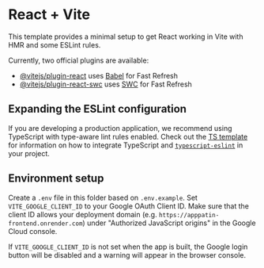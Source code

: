 # React + Vite

This template provides a minimal setup to get React working in Vite with HMR and some ESLint rules.

Currently, two official plugins are available:

- [@vitejs/plugin-react](https://github.com/vitejs/vite-plugin-react/blob/main/packages/plugin-react) uses [Babel](https://babeljs.io/) for Fast Refresh
- [@vitejs/plugin-react-swc](https://github.com/vitejs/vite-plugin-react/blob/main/packages/plugin-react-swc) uses [SWC](https://swc.rs/) for Fast Refresh

## Expanding the ESLint configuration

If you are developing a production application, we recommend using TypeScript with type-aware lint rules enabled. Check out the [TS template](https://github.com/vitejs/vite/tree/main/packages/create-vite/template-react-ts) for information on how to integrate TypeScript and [`typescript-eslint`](https://typescript-eslint.io) in your project.

## Environment setup

Create a `.env` file in this folder based on `.env.example`. Set `VITE_GOOGLE_CLIENT_ID` to your Google OAuth Client ID.
Make sure that the client ID allows your deployment domain (e.g. `https://apppatin-frontend.onrender.com`) under "Authorized JavaScript origins" in the Google Cloud console.

If `VITE_GOOGLE_CLIENT_ID` is not set when the app is built, the Google login button will be disabled and a warning will appear in the browser console.

